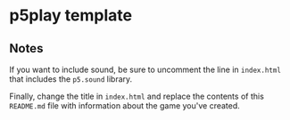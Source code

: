 # p5play template



## Notes

If you want to include sound, be sure to uncomment the line in `index.html` that includes the `p5.sound` library.

Finally, change the title in `index.html` and replace the contents of this `README.md` file with information about the game you've created.
